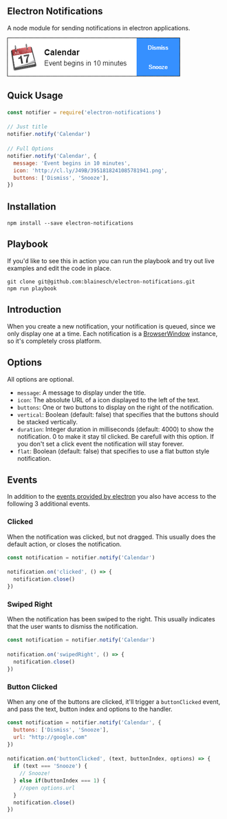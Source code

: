 ## Electron Notifications

A node module for sending notifications in electron applications.

![screenshot](assets/screenshot.png)

## Quick Usage

~~~ javascript
const notifier = require('electron-notifications')

// Just title
notifier.notify('Calendar')

// Full Options
notifier.notify('Calendar', {
  message: 'Event begins in 10 minutes',
  icon: 'http://cl.ly/J49B/3951818241085781941.png',
  buttons: ['Dismiss', 'Snooze'],
})
~~~

## Installation

~~~
npm install --save electron-notifications
~~~

## Playbook

If you'd like to see this in action you can run the playbook and try out live
examples and edit the code in place.

~~~
git clone git@github.com:blainesch/electron-notifications.git
npm run playbook
~~~

## Introduction

When you create a new notification, your notification is queued, since we only
display one at a time. Each notification is a [BrowserWindow](browserwindow)
instance, so it's completely cross platform.

## Options

All options are optional.

* `message`: A message to display under the title.
* `icon`: The absolute URL of a icon displayed to the left of the text.
* `buttons`: One or two buttons to display on the right of the notification.
* `vertical`: Boolean (default: false) that specifies that the buttons should be stacked vertically.
* `duration`: Integer duration in milliseconds (default: 4000) to show the notification. 0 to make it stay til clicked. Be carefull with this option. If you don't set a click event the notification will stay forever.
* `flat`: Boolean (default: false) that specifies to use a flat button style notification.

## Events

In addition to the [events provided by electron](events) you also have access to
the following 3 additional events.


### Clicked

When the notification was clicked, but not dragged. This usually does the
default action, or closes the notification.

~~~ javascript
const notification = notifier.notify('Calendar')

notification.on('clicked', () => {
  notification.close()
})
~~~

### Swiped Right

When the notification has been swiped to the right. This usually indicates that
the user wants to dismiss the notification.

~~~ javascript
const notification = notifier.notify('Calendar')

notification.on('swipedRight', () => {
  notification.close()
})
~~~

### Button Clicked

When any one of the buttons are clicked, it'll trigger a `buttonClicked` event,
and pass the text, button index and options to the handler.

~~~ javascript
const notification = notifier.notify('Calendar', {
  buttons: ['Dismiss', 'Snooze'],
  url: "http://google.com"
})

notification.on('buttonClicked', (text, buttonIndex, options) => {
  if (text === 'Snooze') {
    // Snooze!
  } else if(buttonIndex === 1) {
    //open options.url
  }
  notification.close()
})
~~~

[events]: https://github.com/electron/electron/blob/master/docs/api/browser-window.md#events
[browserwindow]: https://github.com/electron/electron/blob/master/docs/api/browser-window.md
